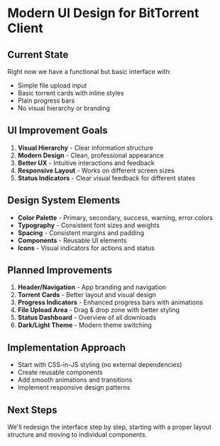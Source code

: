 # Modern UI Design for BitTorrent Client

## Current State
Right now we have a functional but basic interface with:
- Simple file upload input
- Basic torrent cards with inline styles
- Plain progress bars
- No visual hierarchy or branding

## UI Improvement Goals
1. **Visual Hierarchy** - Clear information structure
2. **Modern Design** - Clean, professional appearance
3. **Better UX** - Intuitive interactions and feedback
4. **Responsive Layout** - Works on different screen sizes
5. **Status Indicators** - Clear visual feedback for different states

## Design System Elements
- **Color Palette** - Primary, secondary, success, warning, error colors
- **Typography** - Consistent font sizes and weights
- **Spacing** - Consistent margins and padding
- **Components** - Reusable UI elements
- **Icons** - Visual indicators for actions and status

## Planned Improvements
1. **Header/Navigation** - App branding and navigation
2. **Torrent Cards** - Better layout and visual design
3. **Progress Indicators** - Enhanced progress bars with animations
4. **File Upload Area** - Drag & drop zone with better styling
5. **Status Dashboard** - Overview of all downloads
6. **Dark/Light Theme** - Modern theme switching

## Implementation Approach
- Start with CSS-in-JS styling (no external dependencies)
- Create reusable components
- Add smooth animations and transitions
- Implement responsive design patterns

## Next Steps
We'll redesign the interface step by step, starting with a proper layout structure and moving to individual components.